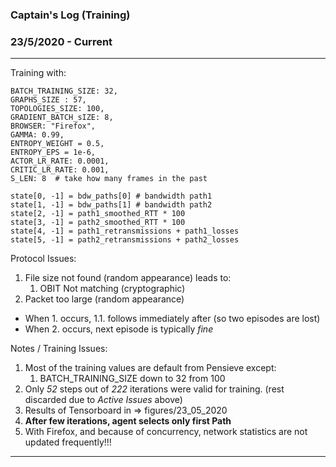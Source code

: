 ### Captain's Log (Training)

### 23/5/2020 - Current
---

Training with:
```
BATCH_TRAINING_SIZE: 32,
GRAPHS_SIZE : 57,
TOPOLOGIES_SIZE: 100,
GRADIENT_BATCH_sIZE: 8,
BROWSER: "Firefox",
GAMMA: 0.99,
ENTROPY_WEIGHT = 0.5,
ENTROPY_EPS = 1e-6,
ACTOR_LR_RATE: 0.0001,
CRITIC_LR_RATE: 0.001,
S_LEN: 8  # take how many frames in the past
```

```
state[0, -1] = bdw_paths[0] # bandwidth path1
state[1, -1] = bdw_paths[1] # bandwidth path2
state[2, -1] = path1_smoothed_RTT * 100
state[3, -1] = path2_smoothed_RTT * 100
state[4, -1] = path1_retransmissions + path1_losses
state[5, -1] = path2_retransmissions + path2_losses
```

Protocol Issues:
1. File size not found (random appearance) leads to:
    1. OBIT Not matching (cryptographic)
2. Packet too large (random appearance)

- When 1. occurs, 1.1. follows immediately after (so two episodes are lost)
- When 2. occurs, next episode is typically _fine_


Notes / Training Issues: 
1. Most of the training values are default from Pensieve except:
    1. BATCH_TRAINING_SIZE down to 32 from 100 
2. Only _52_ steps out of _222_ iterations were valid for training. (rest discarded due to _Active Issues_ above)
3. Results of Tensorboard in => figures/23_05_2020
4. **After few iterations, agent selects only first Path**
5. With Firefox, and because of concurrency, network statistics are not updated frequently!!! 
---
